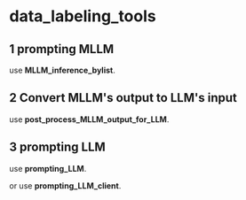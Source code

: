 # data_labeling_tools

## 1 prompting MLLM

use **MLLM_inference_bylist**.

## 2 Convert MLLM's output to LLM's input

use **post_process_MLLM_output_for_LLM**.

## 3 prompting LLM

use **prompting_LLM**.

or use **prompting_LLM_client**.

